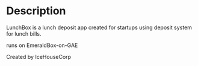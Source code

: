# Description

LunchBox is a lunch deposit app created for startups using deposit system for lunch bills.

runs on EmeraldBox-on-GAE

Created by IceHouseCorp